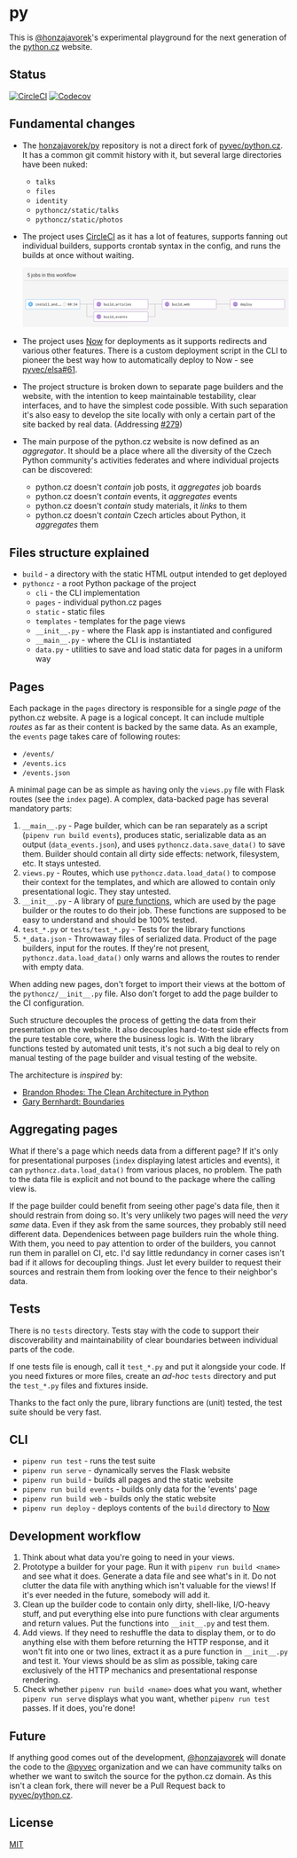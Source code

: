 # py

This is [@honzajavorek](https://github.com/honzajavorek/)'s experimental playground for the next generation of the [python.cz](https://github.com/pyvec/python.cz/) website.

## Status

[![CircleCI](https://img.shields.io/circleci/project/github/honzajavorek/py/master.svg?style=popout)](https://circleci.com/gh/honzajavorek/py/tree/master) [![Codecov](https://img.shields.io/codecov/c/github/honzajavorek/py/master.svg?style=popout)](https://codecov.io/gh/honzajavorek/py)

## Fundamental changes

- The [honzajavorek/py](https://github.com/honzajavorek/py) repository is not a direct fork of [pyvec/python.cz](https://github.com/pyvec/python.cz/). It has a common git commit history with it, but several large directories have been nuked:
    - `talks`
    - `files`
    - `identity`
    - `pythoncz/static/talks`
    - `pythoncz/static/photos`
- The project uses [CircleCI](http://circleci.com/) as it has a lot of features, supports fanning out individual builders, supports crontab syntax in the config, and runs the builds at once without waiting.

  ![CircleCI](./fanning-out-builds.png)

- The project uses [Now](https://zeit.co/now) for deployments as it supports redirects and various other features. There is a custom deployment script in the CLI to pioneer the best way how to automatically deploy to Now - see [pyvec/elsa#61](https://github.com/pyvec/elsa/issues/61).
- The project structure is broken down to separate page builders and the website, with the intention to keep maintainable testability, clear interfaces, and to have the simplest code possible. With such separation it's also easy to develop the site locally with only a certain part of the site backed by real data. (Addressing [#279](https://github.com/pyvec/python.cz/issues/279))
- The main purpose of the python.cz website is now defined as an _aggregator_. It should be a place where all the diversity of the Czech Python community's activities federates and where individual projects can be discovered:

    - python.cz doesn't _contain_ job posts, it _aggregates_ job boards
    - python.cz doesn't _contain_ events, it _aggregates_ events
    - python.cz doesn't _contain_ study materials, it _links_ to them
    - python.cz doesn't _contain_ Czech articles about Python, it _aggregates_ them

## Files structure explained

- `build` - a directory with the static HTML output intended to get deployed
- `pythoncz` - a root Python package of the project
    - `cli` - the CLI implementation
    - `pages` - individual python.cz pages
    - `static` - static files
    - `templates` - templates for the page views
    - `__init__.py` - where the Flask app is instantiated and configured
    - `__main__.py` - where the CLI is instantiated
    - `data.py` - utilities to save and load static data for pages in a uniform way

## Pages

Each package in the `pages` directory is responsible for a single _page_ of the python.cz website. A page is a logical concept. It can include multiple _routes_ as far as their content is backed by the same data. As an example, the `events` page takes care of following routes:

- `/events/`
- `/events.ics`
- `/events.json`

A minimal page can be as simple as having only the `views.py` file with Flask routes (see the `index` page). A complex, data-backed page has several mandatory parts:

1. `__main__.py` - Page builder, which can be ran separately as a script (`pipenv run build events`), produces static, serializable data as an output (`data_events.json`), and uses `pythoncz.data.save_data()` to save them. Builder should contain all dirty side effects: network, filesystem, etc. It stays untested.
1. `views.py` - Routes, which use `pythoncz.data.load_data()` to compose their context for the templates, and which are allowed to contain only presentational logic. They stay untested.
1. `__init__.py` - A library of [pure functions](https://en.wikipedia.org/wiki/Pure_function), which are used by the page builder or the routes to do their job. These functions are supposed to be easy to understand and should be 100% tested.
1. `test_*.py` or `tests/test_*.py` - Tests for the library functions
1. `*_data.json` - Throwaway files of serialized data. Product of the page builders, input for the routes. If they're not present, `pythoncz.data.load_data()` only warns and allows the routes to render with empty data.

When adding new pages, don't forget to import their views at the bottom of the `pythoncz/__init__.py` file. Also don't forget to add the page builder to the CI configuration.

Such structure decouples the process of getting the data from their presentation on the website. It also decouples hard-to-test side effects from the pure testable core, where the business logic is. With the library functions tested by automated unit tests, it's not such a big deal to rely on manual testing of the page builder and visual testing of the website.

The architecture is _inspired_ by:

- [Brandon Rhodes: The Clean Architecture in Python](https://www.youtube.com/watch?v=DJtef410XaM)
- [Gary Bernhardt: Boundaries](https://www.destroyallsoftware.com/talks/boundaries)

## Aggregating pages

What if there's a page which needs data from a different page? If it's only for presentational purposes (`index` displaying latest articles and events), it can `pythoncz.data.load_data()` from various places, no problem. The path to the data file is explicit and not bound to the package where the calling view is.

If the page builder could benefit from seeing other page's data file, then it should restrain from doing so. It's very unlikely two pages will need the _very same_ data. Even if they ask from the same sources, they probably still need different data. Dependenices between page builders ruin the whole thing. With them, you need to pay attention to order of the builders, you cannot run them in parallel on CI, etc. I'd say little redundancy in corner cases isn't bad if it allows for decoupling things. Just let every builder to request their sources and restrain them from looking over the fence to their neighbor's data.

## Tests

There is no `tests` directory. Tests stay with the code to support their discoverability and maintainability of clear boundaries between individual parts of the code.

If one tests file is enough, call it `test_*.py` and put it alongside your code. If you need fixtures or more files, create an _ad-hoc_ `tests` directory and put the `test_*.py` files and fixtures inside.

Thanks to the fact only the pure, library functions are (unit) tested, the test suite should be very fast.

## CLI

- `pipenv run test` - runs the test suite
- `pipenv run serve` - dynamically serves the Flask website
- `pipenv run build` - builds all pages and the static website
- `pipenv run build events` - builds only data for the 'events' page
- `pipenv run build web` - builds only the static website
- `pipenv run deploy` - deploys contents of the `build` directory to [Now](https://zeit.co/now)

## Development workflow

1. Think about what data you're going to need in your views.
1. Prototype a builder for your page. Run it with `pipenv run build <name>` and see what it does. Generate a data file and see what's in it. Do not clutter the data file with anything which isn't valuable for the views! If it's ever needed in the future, somebody will add it.
1. Clean up the builder code to contain only dirty, shell-like, I/O-heavy stuff, and put everything else into pure functions with clear arguments and return values. Put the functions into `__init__.py` and test them.
1. Add views. If they need to reshuffle the data to display them, or to do anything else with them before returning the HTTP response, and it won't fit into one or two lines, extract it as a pure function in `__init__.py` and test it. Your views should be as slim as possible, taking care exclusively of the HTTP mechanics and presentational response rendering.
1. Check whether `pipenv run build <name>` does what you want, whether `pipenv run serve` displays what you want, whether `pipenv run test` passes. If it does, you're done!

## Future

If anything good comes out of the development, [@honzajavorek](https://github.com/honzajavorek/) will donate the code to the [@pyvec](https://github.com/pyvec/) organization and we can have community talks on whether we want to switch the source for the python.cz domain. As this isn't a clean fork, there will never be a Pull Request back to [pyvec/python.cz](https://github.com/pyvec/python.cz/).

## License

[MIT](LICENSE)
